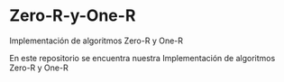 # Zero-R-y-One-R
Implementación de algoritmos Zero-R y One-R

En este repositorio se encuentra nuestra Implementación de algoritmos Zero-R y One-R
